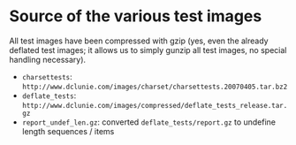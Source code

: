 Source of the various test images
=================================

All test images have been compressed with gzip (yes, even the already deflated test images;
it allows us to simply gunzip all test images, no special handling necessary).

* `charsettests`: `http://www.dclunie.com/images/charset/charsettests.20070405.tar.bz2`
* `deflate_tests`: `http://www.dclunie.com/images/compressed/deflate_tests_release.tar.gz`
* `report_undef_len.gz`: converted `deflate_tests/report.gz` to undefine
  length sequences / items
